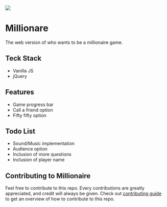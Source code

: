 <img src='https://github.com/Spatocode/Millionaire/blob/master/demo/millionaire.png' />

# Millionare

The web version of who wants to be a millionaire game.


## Teck Stack

* Vanilla JS
* jQuery


## Features

* Game progress bar
* Call a friend option
* Fifty fifty option


## Todo List

* Sound/Music implementation
* Audience option
* Inclusion of more questions
* Inclusion of player name


## Contributing to Millionaire

Feel free to contribute to this repo. Every contributions are greatly appreciated, and credit will always be given.
Check out [contributing guide](https://github.com/Spatocode/Millionaire/blob/master/CONTRIBUTING.md) to get an overview of how to contribute to this repo.
